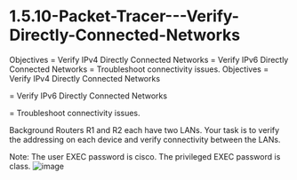 # 1.5.10-Packet-Tracer---Verify-Directly-Connected-Networks
Objectives =   Verify IPv4 Directly Connected Networks  =   Verify IPv6 Directly Connected Networks  =   Troubleshoot connectivity issues.
Objectives
=   Verify IPv4 Directly Connected Networks

=   Verify IPv6 Directly Connected Networks

=   Troubleshoot connectivity issues.

Background
Routers R1 and R2 each have two LANs. Your task is to verify the addressing on each device and verify connectivity between the LANs.

Note: The user EXEC password is cisco. The privileged EXEC password is class.
![image](https://user-images.githubusercontent.com/128199477/226082300-62bbf87e-17d8-4c81-b308-4efa139ca536.png)
